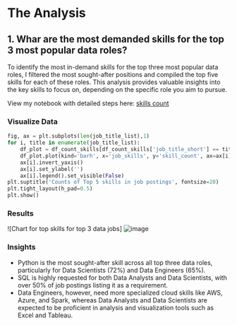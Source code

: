 # The Analysis

## 1. Whar are the most demanded skills for the top 3 most popular data roles?

To identify the most in-demand skills for the top three most popular data roles, I filtered the most sought-after positions and compiled the top five skills for each of these roles. This analysis provides valuable insights into the key skills to focus on, depending on the specific role you aim to pursue.

View my notebook with detailed steps here:
[skills count ](Project\skills_count.ipynb)

### Visualize Data

``` python 
fig, ax = plt.subplots(len(job_title_list),1)
for i, title in enumerate(job_title_list):
    df_plot = df_count_skills[df_count_skills['job_title_short'] == title].head(5)
    df_plot.plot(kind='barh', x='job_skills', y='skill_count', ax=ax[i], title=title)
    ax[i].invert_yaxis()
    ax[i].set_ylabel('')
    ax[i].legend().set_visible(False)
plt.suptitle('Counts of Top 5 skills in job postings', fontsize=20)
plt.tight_layout(h_pad=0.5) 
plt.show()
```

### Results 

![Chart for  top skills for top 3 data jobs]
![image](https://github.com/user-attachments/assets/fd892a7c-0ca2-4894-b492-9e79e7d8c8cb)



### Insights

- Python is the most sought-after skill across all top three data roles, particularly for Data Scientists (72%) and Data Engineers (65%). 
- SQL is highly requested for both Data Analysts and Data Scientists, with over 50% of job postings listing it as a requirement. 
- Data Engineers, however, need more specialized cloud skills like AWS, Azure, and Spark, whereas Data Analysts and Data Scientists are expected to be proficient in analysis and visualization tools such as Excel and Tableau.

